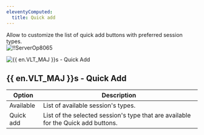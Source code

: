 ```yaml
---
eleventyComputed:
  title: Quick add
---
```

Allow to customize the list of quick add buttons with preferred session types.  
![!!ServerOp8065](https://webdevolutions.azureedge.net/docs/en/server/ServerOp8065.png)  

![{{ en.VLT_MAJ }}s - Quick Add](https://webdevolutions.azureedge.net/docs/en/server/ServerOp8063.png)  

## {{ en.VLT_MAJ }}s - Quick Add
| Option    | Description                                                                       |
|-----------|-----------------------------------------------------------------------------------|
| Available | List of available session's types.                                                |
| Quick add | List of the selected session's type that are available for the Quick add buttons. |
